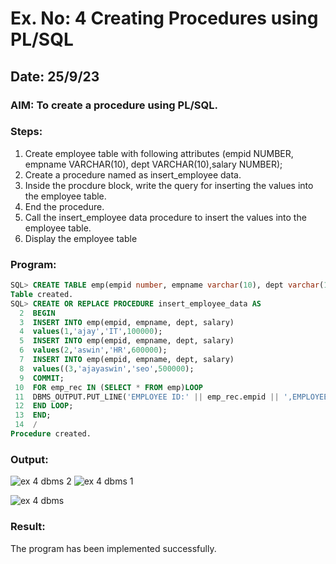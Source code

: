 # Ex. No: 4 Creating Procedures using PL/SQL

## Date: 25/9/23

### AIM: To create a procedure using PL/SQL.

### Steps:
1. Create employee table with following attributes (empid NUMBER, empname VARCHAR(10), dept VARCHAR(10),salary NUMBER);
2. Create a procedure named as insert_employee data.
3. Inside the procdure block, write the query for inserting the values into the employee table.
4. End the procedure.
5. Call the insert_employee data procedure to insert the values into the employee table.
6. Display the employee table

### Program:
```sql
SQL> CREATE TABLE emp(empid number, empname varchar(10), dept varchar(10),salary number);
Table created.
SQL> CREATE OR REPLACE PROCEDURE insert_employee_data AS
  2  BEGIN
  3  INSERT INTO emp(empid, empname, dept, salary)
  4  values(1,'ajay','IT',100000);
  5  INSERT INTO emp(empid, empname, dept, salary)
  6  values(2,'aswin','HR',600000);
  7  INSERT INTO emp(empid, empname, dept, salary)
  8  values((3,'ajayaswin','seo',500000);
  9  COMMIT;
 10  FOR emp_rec IN (SELECT * FROM emp)LOOP
 11  DBMS_OUTPUT.PUT_LINE('EMPLOYEE ID:' || emp_rec.empid || ',EMPLOYEE NAME:' || emp_rec.empname || ',DEPARTMENT:'|| emp_rec.dept || ',SALARY:' || emp_rec.salary);
 12  END LOOP;
 13  END;
 14  /
Procedure created.
```
### Output:

![ex 4 dbms 2](https://github.com/AJAYASWIN-M/Ex-No-4-Creating-Procedures-using-PL-SQL/assets/118679692/af0c23ab-bf44-40f0-bf35-6e6fdc865ec2)
![ex 4 dbms 1](https://github.com/AJAYASWIN-M/Ex-No-4-Creating-Procedures-using-PL-SQL/assets/118679692/e2933a1a-d589-40c7-a18c-5b6b10fc8c0e)


![ex 4 dbms](https://github.com/AJAYASWIN-M/Ex-No-4-Creating-Procedures-using-PL-SQL/assets/118679692/793de69d-44f8-42bc-873b-88f254d0891b)


### Result:
The program has been implemented successfully.
